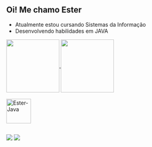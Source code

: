 ## Oi! Me chamo Ester 

- Atualmente estou cursando Sistemas da Informação
- Desenvolvendo habilidades em JAVA

<div>
           <a href="https://github.com/Estermrn/github-readme-stats">
             <img height=140em align="center" src="https://github-readme-stats.vercel.app/api?username=Estermrn&hide=issues&show_icons=true&theme=synthwave" />
           </a>
           <a href="https://github.com/Estermrn/convoychat">
             <img height=140em align="center" src="https://github-readme-stats.vercel.app/api/top-langs?username=Estermrn&layout=compact&theme=synthwave&langs_count=8&card_width=320" />
           </a>
</div> 

<div style="display: inline_block"><br>
           <img align="center" alt="Ester-Java" height="65" width="65" src="https://cdn.jsdelivr.net/gh/devicons/devicon@latest/icons/java/java-original-wordmark.svg">
</div>

##

<div>
           <a href="https://www.linkedin.com/in/estermariani" target="_blank"><img src="https://img.shields.io/badge/-LinkedIn-%230077B5?style=for-the-badge&logo=linkedin&logoColor=white" target="_blank"></a> 
             <a href = "mailto:darosaester97@gmail.com"><img src="https://img.shields.io/badge/-Gmail-%23333?style=for-the-badge&logo=gmail&logoColor=red" target="_blank"></a>
</div>


          
              
          

